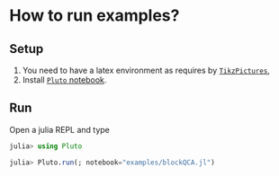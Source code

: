 # How to run examples?

## Setup
1. You need to have a latex environment as requires by [`TikzPictures`](https://github.com/JuliaTeX/TikzPictures.jl),
2. Install [`Pluto` notebook](https://github.com/fonsp/Pluto.jl).

## Run

Open a julia REPL and type

```julia
julia> using Pluto

julia> Pluto.run(; notebook="examples/blockQCA.jl")
```